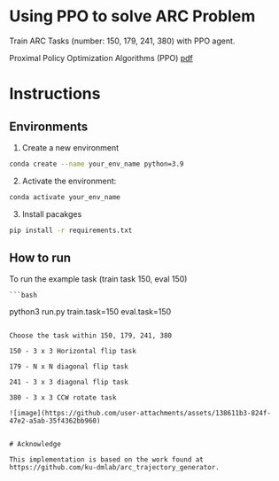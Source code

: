 # Using PPO to solve ARC Problem
Train ARC Tasks (number: 150, 179, 241, 380) with PPO agent.

Proximal Policy Optimization Algorithms (PPO) [pdf](https://arxiv.org/abs/1707.06347)




# Instructions

## Environments

1. Create a new environment

```bash
conda create --name your_env_name python=3.9
```

2. Activate the environment:
```bash
conda activate your_env_name
```

3. Install pacakges

```bash
pip install -r requirements.txt
```

## How to run

To run the example task (train task 150, eval 150)

    ```bash
python3 run.py train.task=150 eval.task=150
```

Choose the task within 150, 179, 241, 380

150 - 3 x 3 Horizontal flip task

179 - N x N diagonal flip task

241 - 3 x 3 diagonal flip task

380 - 3 x 3 CCW rotate task

![image](https://github.com/user-attachments/assets/138611b3-824f-47e2-a5ab-35f4362bb960)


# Acknowledge

This implementation is based on the work found at https://github.com/ku-dmlab/arc_trajectory_generator.